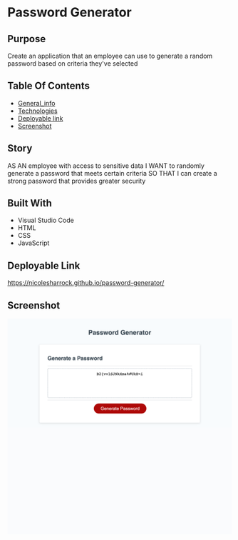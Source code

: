 # Password Generator 

## Purpose
Create an application that an employee can use to generate a random password based on criteria they've selected

## Table Of Contents
* [General_info](#story)
* [Technologies](#built-with)
* [Deployable link](#deployable-link) 
* [Screenshot](#screenshot)


## Story
AS AN employee with access to sensitive data
I WANT to randomly generate a password that meets certain criteria
SO THAT I can create a strong password that provides greater security

## Built With
* Visual Studio Code
* HTML
* CSS
* JavaScript 

## Deployable Link
https://nicolesharrock.github.io/password-generator/

## Screenshot 
![ScreenShot](./develop/screencapture.png)